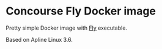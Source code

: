 # Concourse Fly Docker image

Pretty simple Docker image with [Fly](https://github.com/concourse/fly) executable. 

Based on Apline Linux 3.6.

